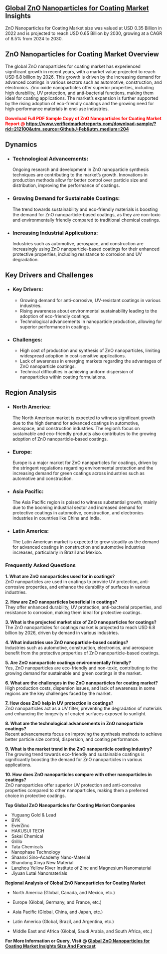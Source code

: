 <h2><a href="https://www.verifiedmarketreports.com/download-sample/?rid=212100&amp;utm_source=GithubJ&amp;utm_medium=204" target="_blank">Global ZnO Nanoparticles for Coating Market</a> Insights</h2><p>ZnO Nanoparticles for Coating Market size was valued at USD 0.35 Billion in 2022 and is projected to reach USD 0.65 Billion by 2030, growing at a CAGR of 8.5% from 2024 to 2030.</p><p> <h2>ZnO Nanoparticles for Coating Market Overview</h2> <p>The global ZnO nanoparticles for coating market has experienced significant growth in recent years, with a market value projected to reach USD 6.8 billion by 2026. This growth is driven by the increasing demand for advanced coatings in various sectors such as automotive, construction, and electronics. Zinc oxide nanoparticles offer superior properties, including high durability, UV protection, and anti-bacterial functions, making them ideal for coating applications. The market’s expansion is further supported by the rising adoption of eco-friendly coatings and the growing need for high-performance materials in end-use industries.</p> <p><strong><p><span class=""><span style="color: #ff0000;"><strong>Download Full PDF Sample Copy of ZnO Nanoparticles for Coating Market Report</strong> @ </span><a href="https://www.verifiedmarketreports.com/download-sample/?rid=212100&amp;utm_source=GithubJ-Feb&amp;utm_medium=204" target="_blank">https://www.verifiedmarketreports.com/download-sample/?rid=212100&amp;utm_source=GithubJ-Feb&amp;utm_medium=204</a></span></p></strong></p> <h2>Dynamics</h2> <ul> <li><h3>Technological Advancements:</h3> Ongoing research and development in ZnO nanoparticle synthesis techniques are contributing to the market’s growth. Innovations in production methods allow for better control over particle size and distribution, improving the performance of coatings.</li> <li><h3>Growing Demand for Sustainable Coatings:</h3> The trend towards sustainability and eco-friendly materials is boosting the demand for ZnO nanoparticle-based coatings, as they are non-toxic and environmentally friendly compared to traditional chemical coatings.</li> <li><h3>Increasing Industrial Applications:</h3> Industries such as automotive, aerospace, and construction are increasingly using ZnO nanoparticle-based coatings for their enhanced protective properties, including resistance to corrosion and UV degradation.</li> </ul> <h2>Key Drivers and Challenges</h2> <ul> <li><h3>Key Drivers:</h3> <ul> <li>Growing demand for anti-corrosive, UV-resistant coatings in various industries.</li> <li>Rising awareness about environmental sustainability leading to the adoption of eco-friendly coatings.</li> <li>Technological advancements in nanoparticle production, allowing for superior performance in coatings.</li> </ul> </li> <li><h3>Challenges:</h3> <ul> <li>High cost of production and synthesis of ZnO nanoparticles, limiting widespread adoption in cost-sensitive applications.</li> <li>Lack of awareness in emerging markets regarding the advantages of ZnO nanoparticle coatings.</li> <li>Technical difficulties in achieving uniform dispersion of nanoparticles within coating formulations.</li> </ul> </li> </ul> <h2>Region Analysis</h2> <ul> <li><h3>North America:</h3> The North American market is expected to witness significant growth due to the high demand for advanced coatings in automotive, aerospace, and construction industries. The region’s focus on sustainable and eco-friendly products also contributes to the growing adoption of ZnO nanoparticle-based coatings.</li> <li><h3>Europe:</h3> Europe is a major market for ZnO nanoparticles for coatings, driven by the stringent regulations regarding environmental protection and the increasing demand for green coatings across industries such as automotive and construction.</li> <li><h3>Asia Pacific:</h3> The Asia Pacific region is poised to witness substantial growth, mainly due to the booming industrial sector and increased demand for protective coatings in automotive, construction, and electronics industries in countries like China and India.</li> <li><h3>Latin America:</h3> The Latin American market is expected to grow steadily as the demand for advanced coatings in construction and automotive industries increases, particularly in Brazil and Mexico.</li> </ul> <h3>Frequently Asked Questions</h3> <p><strong>1. What are ZnO nanoparticles used for in coatings?</strong><br> ZnO nanoparticles are used in coatings to provide UV protection, anti-corrosive properties, and enhance the durability of surfaces in various industries.</p> <p><strong>2. How are ZnO nanoparticles beneficial in coatings?</strong><br> They offer enhanced durability, UV protection, anti-bacterial properties, and resistance to corrosion, making them ideal for protective coatings.</p> <p><strong>3. What is the projected market size of ZnO nanoparticles for coatings?</strong><br> The ZnO nanoparticles for coatings market is projected to reach USD 6.8 billion by 2026, driven by demand in various industries.</p> <p><strong>4. What industries use ZnO nanoparticle-based coatings?</strong><br> Industries such as automotive, construction, electronics, and aerospace benefit from the protective properties of ZnO nanoparticle-based coatings.</p> <p><strong>5. Are ZnO nanoparticle coatings environmentally friendly?</strong><br> Yes, ZnO nanoparticles are eco-friendly and non-toxic, contributing to the growing demand for sustainable and green coatings in the market.</p> <p><strong>6. What are the challenges in the ZnO nanoparticles for coating market?</strong><br> High production costs, dispersion issues, and lack of awareness in some regions are the key challenges faced by the market.</p> <p><strong>7. How does ZnO help in UV protection in coatings?</strong><br> ZnO nanoparticles act as a UV filter, preventing the degradation of materials and enhancing the longevity of coated surfaces exposed to sunlight.</p> <p><strong>8. What are the technological advancements in ZnO nanoparticle coatings?</strong><br> Recent advancements focus on improving the synthesis methods to achieve better particle size control, dispersion, and coating performance.</p> <p><strong>9. What is the market trend in the ZnO nanoparticle coating industry?</strong><br> The growing trend towards eco-friendly and sustainable coatings is significantly boosting the demand for ZnO nanoparticles in various applications.</p> <p><strong>10. How does ZnO nanoparticles compare with other nanoparticles in coatings?</strong><br> ZnO nanoparticles offer superior UV protection and anti-corrosive properties compared to other nanoparticles, making them a preferred choice in protective coatings.</p> </p><p><strong>Top Global ZnO Nanoparticles for Coating Market Companies</strong></p><div data-test-id=""><p><li>Yuguang Gold & Lead</li><li> BYK</li><li> EverZinc</li><li> HAKUSUI TECH</li><li> Sakai Chemical</li><li> Grillo</li><li> Tata Chemicals</li><li> Nanophase Technology</li><li> Shaanxi Sino-Academy Nano-Material</li><li> Shandong Xinya New Material</li><li> Lanzhou Yellow River Institute of Zinc and Magnesium Nanomaterial</li><li> Jiyuan Lutai Nanomaterials</li></p><div><strong>Regional Analysis of&nbsp;Global ZnO Nanoparticles for Coating Market</strong></div><ul><li dir="ltr"><p dir="ltr">North America&nbsp;(Global, Canada, and Mexico, etc.)</p></li><li dir="ltr"><p dir="ltr">Europe (Global, Germany, and France, etc.)</p></li><li dir="ltr"><p dir="ltr">Asia Pacific&nbsp;(Global, China, and Japan, etc.)</p></li><li dir="ltr"><p dir="ltr">Latin America&nbsp;(Global, Brazil, and Argentina, etc.)</p></li><li dir="ltr">Middle East and Africa&nbsp;(Global, Saudi Arabia, and South Africa, etc.)</li></ul><p><strong>For More Information or Query, Visit @&nbsp;</strong><strong><a href="https://www.verifiedmarketreports.com/product/zno-nanoparticles-for-coating-market/?utm_source=GithubJ&amp;utm_medium=204" target="_blank">Global ZnO Nanoparticles for Coating Market Insights Size And Forecast</a></strong></p></div>

